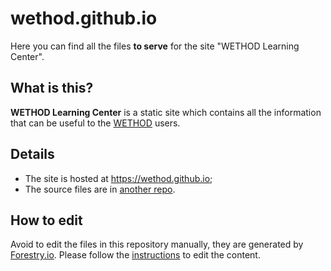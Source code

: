 # wethod.github.io
Here you can find all the files __to serve__ for the site "WETHOD Learning Center". 
## What is this?
__WETHOD Learning Center__ is a static site which contains all the information that can be useful to the [WETHOD](http://wethod.com/) users.
## Details
* The site is hosted at https://wethod.github.io;
* The source files are in [another repo](https://github.com/wethod/learning-center-source). 
## How to edit 
Avoid to edit the files in this repository manually, they are generated by [Forestry.io](https://forestry.io). 
Please follow the [instructions](https://github.com/wethod/learning-center-source) to edit the content.

